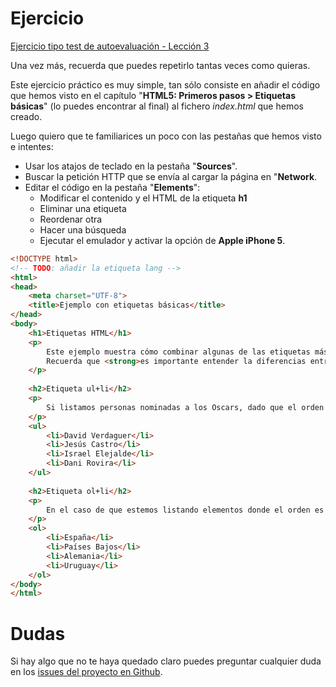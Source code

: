 # Ejercicio

[Ejercicio tipo test de autoevaluación - Lección 3](http://www.cursohtml5desdecero.com/tests/leccion3.html)

Una vez más, recuerda que puedes repetirlo tantas veces como quieras.

Este ejercicio práctico es muy simple, tan sólo consiste en añadir el código que hemos visto en el capítulo "**HTML5: Primeros pasos > Etiquetas básicas**" (lo puedes encontrar al final) al fichero *index.html* que hemos creado.

Luego quiero que te familiarices un poco con las pestañas que hemos visto e intentes:
* Usar los atajos de teclado en la pestaña "**Sources**".
* Buscar la petición HTTP que se envía al cargar la página en "**Network**.
* Editar el código en la pestaña "**Elements**": 
    * Modificar el contenido y el HTML de la etiqueta **h1**
    * Eliminar una etiqueta
    * Reordenar otra
    * Hacer una búsqueda
    * Ejecutar el emulador y activar la opción de **Apple iPhone 5**.

```html
<!DOCTYPE html>
<!-- TODO: añadir la etiqueta lang -->
<html>
<head>
	<meta charset="UTF-8">
	<title>Ejemplo con etiquetas básicas</title>
</head>
<body>
    <h1>Etiquetas HTML</h1>
    <p>
        Este ejemplo muestra cómo combinar algunas de las etiquetas más básicas de HTML5. <br>
        Recuerda que <strong>es importante entender la diferencias entre ellas</strong>.
    </p>
    
    <h2>Etiqueta ul+li</h2>
    <p>
        Si listamos personas nominadas a los Oscars, dado que el orden no altera el significado, debemos usar <em>ul</em>. 
    </p>
    <ul>
        <li>David Verdaguer</li>
        <li>Jesús Castro</li>
        <li>Israel Elejalde</li>
        <li>Dani Rovira</li>
    </ul>
    
    <h2>Etiqueta ol+li</h2>
    <p>
        En el caso de que estemos listando elementos donde el orden es importante, como por ejemplo la clasificación de un mundial de fútbol, debemos usar <em>ol</em>.
    </p>
    <ol>	 
        <li>España</li>
        <li>Países Bajos</li>
        <li>Alemania</li>
        <li>Uruguay</li>
    </ol>
</body>
</html>
```

# Dudas
Si hay algo que no te haya quedado claro puedes preguntar cualquier duda en los [issues del proyecto en Github](https://github.com/hhkaos/cursohtml5desdecero/issues).

